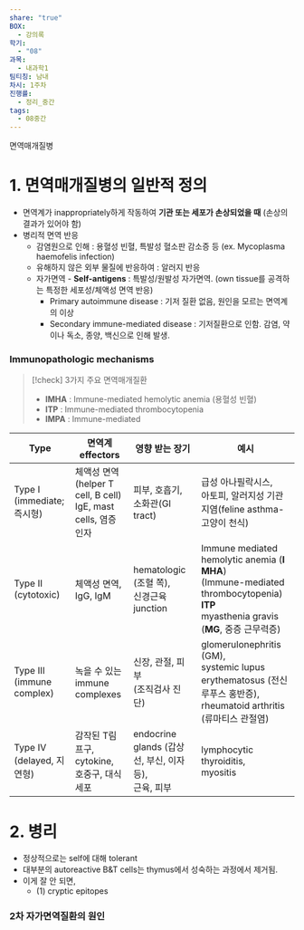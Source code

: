 ```yaml
---
share: "true"
BOX:
  - 강의록
학기:
  - "08"
과목:
  - 내과학1
팀티칭: 남내
차시: 1주차
진행률:
  - 정리_중간
tags:
  - 08중간
---
```


면역매개질병

# 1. 면역매개질병의 일반적 정의

- 면역계가 inappropriately하게 작동하여 **기관 또는 세포가 손상되었을 때** (손상의 결과가 있어야 함)
- 병리적 면역 반응
	- 감염원으로 인해 : 용혈성 빈혈, 특발성 혈소판 감소증 등 (ex. Mycoplasma haemofelis infection)
	- 유해하지 않은 외부 물질에 반응하여 : 알러지 반응
	- 자가면역 - **Self-antigens** : 특발성/원발성 자가면역. (own tissue를 공격하는 특정한 세포성/체액성 면역 반응)
		- Primary autoimmune disease : 기저 질환 없음, 원인을 모르는 면역계의 이상
		- Secondary immune-mediated disease : 기저질환으로 인함. 감염, 약이나 독소, 종양, 백신으로 인해 발생.

### Immunopathologic mechanisms

>[!check] 3가지 주요 면역매개질환
>- **IMHA** : Immune-mediated hemolytic anemia (용혈성 빈혈)
>- **ITP** : Immune-mediated thrombocytopenia
>- **IMPA** : Immune-mediated 

| Type                       | 면역계 effectors                                               | 영향 받는 장기                                    | 예시                                                                                                                                |
| -------------------------- | ----------------------------------------------------------- | ------------------------------------------- | --------------------------------------------------------------------------------------------------------------------------------- |
| Type Ⅰ<br>(immediate; 즉시형) | 체액성 면역<br>(helper T cell, B cell)<br>IgE, mast cells, 염증 인자 | 피부, 호흡기, 소화관(GI tract)                      | 급성 아나필락시스,<br>아토피, 알러지성 기관지염(feline asthma-고양이 천식)                                                                                |
| Type Ⅱ<br>(cytotoxic)      | 체액성 면역,<br>IgG, IgM                                         | hematologic (조혈 쪽),<br>신경근육 junction        | Immune mediated hemolytic anemia (**I MHA**)<br>(Immune-mediated thrombocytopenia) **ITP**<br>myasthenia gravis (**MG**, 중증 근무력증) |
| Type Ⅲ<br>(immune complex) | 녹을 수 있는<br>immune complexes                                 | 신장, 관절, 피부<br>(조직검사 진단)                     | glomerulonephritis (GM),<br>systemic lupus erythematosus (전신 루푸스 홍반증),<br>rheumatoid arthritis (류마티스 관절염)                         |
| Type Ⅳ<br>(delayed, 지연형)   | 감작된 T림프구,<br>cytokine,<br>호중구, 대식세포                         | endocrine glands (갑상선, 부신, 이자 등),<br>근육, 피부 | lymphocytic thyroiditis,<br>myositis                                                                                              |

# 2. 병리

- 정상적으로는 self에 대해 tolerant
- 대부분의 autoreactive B&T cells는 thymus에서 성숙하는 과정에서 제거됨.
- 이게 잘 안 되면,
	- (1) cryptic epitopes 

### 2차 자가면역질환의 원인